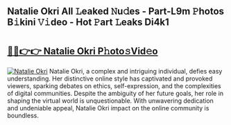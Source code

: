 ## Natalie Okri All 𝙻eaked 𝙽u𝚍es - Part-L9m 𝙿hotos B𝚒kini 𝚅𝚒deo - Hot 𝙿art 𝙻eaks Di4k1

# <h2><a href="http://ld4w2n7.urlbe.top/?page=Natalie+Okri">🔗🔗👉👉 Natalie Okri P𝚑oto𝚜Vid𝚎o</a></h2>

[![Natalie Okri](https://i.imgur.com/eBuTRDB.gif)](http://ld4w2n7.urlbe.top/?page=Natalie+Okri)
Natalie Okri, a complex and intriguing individual, defies easy understanding. Her distinctive online style has captivated and provoked viewers, sparking debates on ethics, self-expression, and the complexities of digital communities. Despite the ambiguity of her future goals, her role in shaping the virtual world is unquestionable. With unwavering dedication and undeniable appeal, Natalie Okri impact on the online community is boundless.
